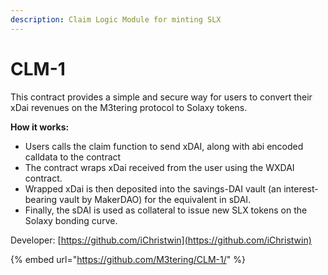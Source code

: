 ```yaml
---
description: Claim Logic Module for minting SLX
---
```


# CLM-1

This contract provides a simple and secure way for users to convert their xDai revenues on the M3tering protocol to Solaxy tokens.

**How it works:**

* Users calls the claim function to send xDAI, along with abi encoded calldata to the contract
* The contract wraps xDai received from the user using the WXDAI contract.
* Wrapped xDai is then deposited into the savings-DAI vault (an interest-bearing vault by MakerDAO) for the equivalent in sDAI.
* Finally, the sDAI is used as collateral to issue new SLX tokens on the Solaxy bonding curve.

Developer: [https://github.com/iChristwin](https://github.com/iChristwin)

{% embed url="https://github.com/M3tering/CLM-1/" %}
